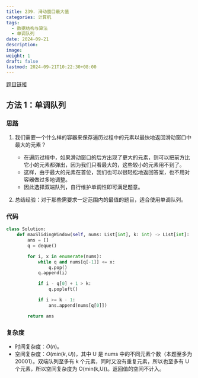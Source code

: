 ```yaml
---
title: 239. 滑动窗口最大值
categories: 计算机
tags:
  - 数据结构与算法
  - 单调队列
date: 2024-09-21
description: 
image: 
weight: 1
draft: false
lastmod: 2024-09-21T10:22:30+08:00
---
```

[题目链接](https://leetcode.cn/problems/sliding-window-maximum/description/?envType=study-plan-v2&envId=top-100-liked)

## 方法 1：单调队列

### 思路

1.  我们需要一个什么样的容器来保存遍历过程中的元素以最快地返回滑动窗口中最大的元素？
	- 在遍历过程中，如果滑动窗口的后方出现了更大的元素，则可以把前方比它小的元素都弹出，因为我们只看最大的，这些较小的元素用不到了。
	- 这样，由于最大的元素在首位，我们也可以很轻松地返回答案，也不用对容器做过多地调整。
	- 因此选择双端队列，自行维护单调性即可满足题意。

2. 总结经验：对于那些需要求一定范围内的最值的题目，适合使用单调队列。

### 代码

```python
class Solution:
    def maxSlidingWindow(self, nums: List[int], k: int) -> List[int]:
        ans = []
        q = deque()

        for i, x in enumerate(nums):
            while q and nums[q[-1]] <= x:
                q.pop()
            q.append(i)

            if i - q[0] + 1 > k:
                q.popleft()

            if i >= k - 1:
                ans.append(nums[q[0]])

        return ans
```

### 复杂度
- 时间复杂度：$O(n)$。
- 空间复杂度：$O(min(k, U))$，其中 U 是 nums 中的不同元素个数（本题至多为 20001）。双端队列至多有 k 个元素，同时又没有重复元素，所以也至多有 U 个元素，所以空间复杂度为 O(min(k,U))。返回值的空间不计入。


